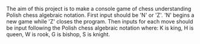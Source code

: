 The aim of this project is to make a console game of chess understanding Polish chess algebraic notation. 
First input should be 'N' or 'Z'. 'N' begins a new game while 'Z' closes the program.
Then inputs for each move should be input following the Polish chess algebraic notation where:
K is king, H is queen, W is rook, G is bishop, S is knight.
